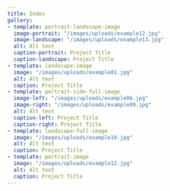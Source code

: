 ```yaml
---
title: Index
gallery:
- template: portrait-landscape-image
  image-portrait: "/images/uploads/example12.jpg"
  image-landscape: "/images/uploads/example13.jpg"
  alt: Alt text
  caption-portrait: Project Title
  caption-landscape: Project Title
- template: landscape-image
  image: "/images/uploads/example01.jpg"
  alt: Alt text
  caption: Project Title
- template: portrait-side-full-image
  image-left: "/images/uploads/example06.jpg"
  image-right: "/images/uploads/example09.jpg"
  alt: Alt text
  caption-left: Project Title
  caption-right: Project Title
- template: landscape-full-image
  image: "/images/uploads/example10.jpg"
  alt: Alt text
  caption: Project Title
- template: portrait-image
  image: "/images/uploads/example12.jpg"
  alt: Alt text
  caption: Project Title
---
```


